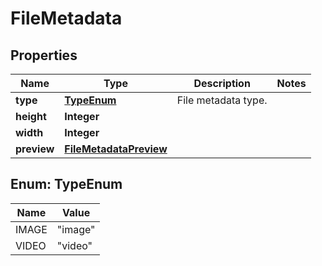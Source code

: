 
# FileMetadata

## Properties
Name | Type | Description | Notes
------------ | ------------- | ------------- | -------------
**type** | [**TypeEnum**](#TypeEnum) | File metadata type. | 
**height** | **Integer** |  | 
**width** | **Integer** |  | 
**preview** | [**FileMetadataPreview**](FileMetadataPreview.md) |  | 


<a name="TypeEnum"></a>
## Enum: TypeEnum
Name | Value
---- | -----
IMAGE | &quot;image&quot;
VIDEO | &quot;video&quot;



